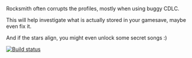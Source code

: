 Rocksmith often corrupts the profiles, mostly when using buggy CDLC.

This will help investigate what is actually stored in your gamesave, maybe even fix it.

And if the stars align, you might even unlock some secret songs :)

[![Build status](https://circleci.com/gh/hajdbo/rs-profile-explorer.svg?&style=shield&circle-token=7e43dd408051550870ce6787d29b471c3dbaa85d)](https://circleci.com/gh/hajdbo/rs-profile-explorer)
